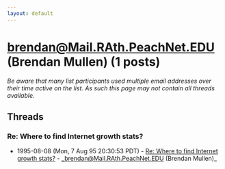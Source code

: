 ```yaml
---
layout: default
---
```


# brendan@Mail.RAth.PeachNet.EDU (Brendan Mullen) (1 posts)

_Be aware that many list participants used multiple email addresses over their time active on the list. As such this page may not contain all threads available._

## Threads

### Re: Where to find Internet growth stats?
+ 1995-08-08 (Mon, 7 Aug 95 20:30:53 PDT) - [Re: Where to find Internet growth stats?](/archive/1995/08/a75d9334b1e40f80e63b054c5b0d9dfff296f196f25fabf8c965297bef1990f7) - _brendan@Mail.RAth.PeachNet.EDU (Brendan Mullen)_

